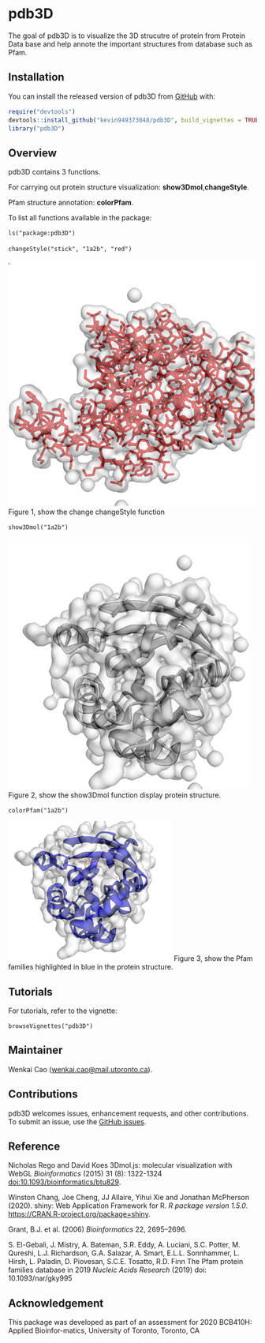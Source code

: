 
<!-- README.md is generated from README.Rmd. Please edit that file -->

# pdb3D

<!-- badges: start -->

<!-- badges: end -->

The goal of pdb3D is to visualize the 3D strucutre of protein from
Protein Data base and help annote the important structures from database
such as Pfam.

## Installation

You can install the released version of pdb3D from
[GitHub](https://github.com/) with:

``` r
require("devtools")
devtools::install_github("kevin949373048/pdb3D", build_vignettes = TRUE)
library("pdb3D")
```

## Overview

pdb3D contains 3 functions.

For carrying out protein structure visualization:
**show3Dmol**,**changeStyle**.

Pfam structure annotation: **colorPfam**.

To list all functions available in the package:

    ls("package:pdb3D")

    changeStyle("stick", "1a2b", "red")

![Caption for the picture.](extraData/1.png) Figure 1, show the change
changeStyle function

    show3Dmol("1a2b")

![Caption for the picture.](extraData/2.png) Figure 2, show the
show3Dmol function display protein structure.

    colorPfam("1a2b")

![Caption for the picture.](extraData/3.png) Figure 3, show the Pfam
families highlighted in blue in the protein structure.

## Tutorials

For tutorials, refer to the vignette:

    browseVignettes("pdb3D")

## Maintainer

Wenkai Cao (<wenkai.cao@mail.utoronto.ca>).

## Contributions

pdb3D welcomes issues, enhancement requests, and other contributions. To
submit an issue, use the [GitHub
issues](https://github.com/kevin949373048/pdb3D/issues).

## Reference

Nicholas Rego and David Koes 3Dmol.js: molecular visualization with
WebGL *Bioinformatics* (2015) 31 (8): 1322-1324
<doi:10.1093/bioinformatics/btu829>.

Winston Chang, Joe Cheng, JJ Allaire, Yihui Xie and Jonathan McPherson
(2020). shiny: Web Application Framework for R. *R package version
1.5.0*. <https://CRAN.R-project.org/package=shiny>.

Grant, B.J. et al. (2006) *Bioinformatics* 22, 2695–2696.

S. El-Gebali, J. Mistry, A. Bateman, S.R. Eddy, A. Luciani, S.C. Potter,
M. Qureshi, L.J. Richardson, G.A. Salazar, A. Smart, E.L.L. Sonnhammer,
L. Hirsh, L. Paladin, D. Piovesan, S.C.E. Tosatto, R.D. Finn The Pfam
protein families database in 2019 *Nucleic Acids Research* (2019) doi:
10.1093/nar/gky995

## Acknowledgement

This package was developed as part of an assessment for 2020 BCB410H:
Applied Bioinfor-matics, University of Toronto, Toronto, CA
